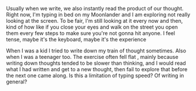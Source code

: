  Usually when we write, we also instantly read the product of our thought. Right now, I'm typing in bed on my Moonlander and I am exploring not really looking at the screen. To be fair, I'm still looking at it every now and then, kind of how like if you close your eyes and walk on the street you open them every few steps to make sure you're not gonna hit anyone. I feel tense, maybe it's the keyboard, maybe it's the experience

When I was a kid I tried to write down my train of thought sometimes. Also when I was a teenager too. The exercise often fell flat , mainly because writing down thoughts tended to be slower than thinking, and I would read what I had written and get to a new thought, then fail to explore that before the next one came along. Is this a limitation of typing speed? Of writing in general?